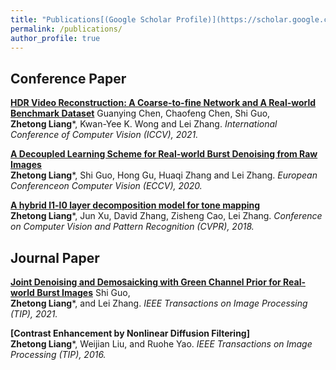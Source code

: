 ```yaml
---
title: "Publications[(Google Scholar Profile)](https://scholar.google.com/citations?user=fCnuU9YAAAAJ&hl=en)"
permalink: /publications/
author_profile: true
---
```




## Conference Paper

<b>[HDR Video Reconstruction: A Coarse-to-fine Network and A Real-world Benchmark Dataset](https://arxiv.org/pdf/2103.14943.pdf)</b> Guanying Chen, Chaofeng Chen, Shi Guo, <br> <b>Zhetong Liang</b>\*, Kwan-Yee K. Wong and Lei Zhang. <i>International Conference of Computer Vision (ICCV), 2021.</i> 

<b>[A Decoupled Learning Scheme for Real-world Burst Denoising from Raw Images](https://www.ecva.net/papers/eccv_2020/papers_ECCV/papers/123700154.pdf)</b> <br> <b>Zhetong Liang</b>\*, Shi Guo, Hong Gu, Huaqi Zhang and Lei Zhang. <i>European Conferenceon Computer Vision (ECCV), 2020.</i>  

<b>[A hybrid l1-l0 layer decomposition model for tone mapping](https://openaccess.thecvf.com/content_cvpr_2018/papers/Liang_A_Hybrid_l1-l0_CVPR_2018_paper.pdf)</b> <br> <b>Zhetong Liang</b>\*, Jun Xu, David Zhang, Zisheng Cao, Lei Zhang. <i>Conference on Computer Vision and Pattern Recognition (CVPR), 2018.</i> 


## Journal Paper

<b>[Joint Denoising and Demosaicking with Green Channel Prior for Real-world Burst Images](http://www4.comp.polyu.edu.hk/~cslzhang/paper/JDD-TIP.pdf)</b> Shi Guo, <br> <b>Zhetong Liang</b>\*, and Lei Zhang. <i> IEEE Transactions on Image Processing (TIP), 2021.</i> 

<b>[Contrast Enhancement by Nonlinear Diffusion Filtering]</b> <br> <b>Zhetong Liang</b>\*, Weijian Liu, and Ruohe Yao. <i> IEEE Transactions on Image Processing (TIP), 2016.</i> 
